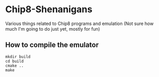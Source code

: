 # Chip8-Shenanigans

Various things related to Chip8 programs and emulation
(Not sure how much I'm going to do just yet, mostly for fun)

## How to compile the emulator
```
mkdir build
cd build
cmake ..
make
```
